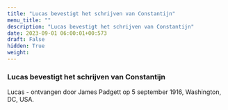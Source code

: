 ```yaml
---
title: "Lucas bevestigt het schrijven van Constantijn"
menu_title: ""
description: "Lucas bevestigt het schrijven van Constantijn"
date: 2023-09-01 06:00:01+00:573
draft: False
hidden: True
weight:
---
```

### Lucas bevestigt het schrijven van Constantijn

Lucas - ontvangen door James Padgett op 5 september 1916, Washington, DC, USA.
